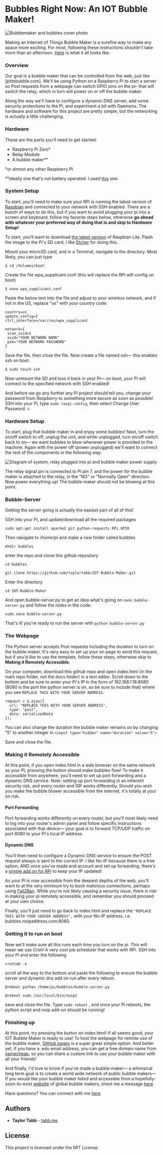 # Bubbles Right Now: An IOT Bubble Maker!

![Bubblemaker and bubbles cover photo](https://github.com/taylortabb/IOT-Bubble-Maker/raw/master/docs/wall.jpg)

Making an Internet of Things Bubble Maker is a surefire way to make any space more exciting. For most, following these instructions shouldn't take more than an afternoon. [Here](https://imgur.com/a/gs9m4LL) is what it all looks like.

### Overview

Our goal is a bubble maker that can be controlled from the web, just like [pittsbubble.com]. We'll be using Python on a Raspberry Pi to start a server so Post requests from a webpage can switch GPIO pins on the pi– that will switch the relay, which in turn will power on or off the bubble maker. 

Along the way we'll have to configure a dynamic DNS server, add some security protections to the Pi, and experiment a bit with Daemons. The hardware and software for this project are pretty simple, but the networking is actually a little challenging.

### Hardware

These are the parts you'll need to get started:

- Raspberry Pi Zero° 
- Relay Module
- A bubble maker°°

°or almost any other Raspberry Pi 

°°ideally one that's not battery operated. I used [this](https://www.amazon.com/gp/product/B07FD4TD45) one.

### System Setup

To start, you'll need to make sure your RPi is running the latest version of [Raspbian](https://www.raspberrypi.org/downloads/raspbian/) and connected to your network with SSH enabled. There are a bunch of ways to do this, but if you want to avoid plugging your pi into a screen and keyboard, follow my favorite steps below, otherwise **go ahead with whatever your preferred way of doing that is and skip to Hardware Setup!**

To start, you'll want to download [the latest version](https://downloads.raspberrypi.org/raspbian_lite_latest) of Raspbian Lite. Flash the image to the Pi's SD card, I like [Etcher](https://www.balena.io/etcher/) for doing this.

Mount your microSD card, and in a Terminal, navigate to the directory. Most likely, you can just type

```
$ cd /Volumes/boot
```

Create the file wpa_supplicant.conf (this will replace the RPi wifi config on boot)

```
$ nano wpa_supplicant.conf
```

Paste the below text into the file and adjust to your wireless network, and if not in the US, replace "us" with your country code:

```
country=us
update_config=1
ctrl_interface=/var/run/wpa_supplicant

network={
 scan_ssid=1
 ssid="YOUR NETWORK NAME"
 psk="YOUR NETWORK PASSWORD"
}
```
Save the file, then close the file. Now create a file named ssh— this enables ssh on boot.

```
$ sudo touch ssh
```

Now unmount the SD and toss it back in your Pi— on boot, your Pi will connect to the specified network with SSH enabled! 

And before we go any further any Pi project should tell you, change your password from *Raspberry* to something more secure as soon as possible! SSH into your Pi, type `sudo raspi-config`, then select Change User Password ☺

### Hardware Setup

To start, plug that bubble maker in and enjoy some bubbles! Next, turn the on/off switch to off, unplug the unit, and while unplugged, turn on/off switch back to on— we want bubbles to blow whenever power is provided to the machine. Again with the power off (power unplugged) we'll want to connect the rest of the components in the following way:

![Diagram of system, relay plugged into pi and bubble maker power supply](https://github.com/taylortabb/IOT-Bubble-Maker/raw/master/docs/diagram.png)

The relay signal pin is connected to Pi pin 7, and the power for the bubble maker is attached to the relay, in the "NO" or "Normally Open" direction. Now power everything up! The bubble maker should not be blowing at this point.

### Bubble-Server

Getting the server going is actually the easiest part of all of this!

SSH into your Pi, and update/download all the required packages

`sudo apt-get install apache2 git python-requests RPi.GPIO`

Then navigate to /home/pi and make a new folder called bubbles

`mkdir bubbles`

enter the repo and clone this github repository 

`cd bubbles`

`git clone https://github.com/taylortabb/IOT-Bubble-Maker.git`

Enter the directory

`cd IOT-Bubble-Maker`

And open bubble-server.py to get an idea what's going on `nano bubble-server.py` and follow the notes in the code. 

`sudo nano bubble-server.py`

That's it! you're ready to run the server with `python bubble-server.py`

### The Webpage

The Python server accepts Post requests including the duration to turn on the bubble maker. It's very easy to set up your on page to send this request, but if you'd like to use the template, follow these steps, otherwise skip to **Making it Remotely Accessible.**

On your computer, download this github repo and open index.html (in the main repo folder, not the docs folder) in a text editor. Scroll down to the bottom and be sure to enter your Pi's IP in the form of 192.168.1.18:8080 (8080 is the port the python server is on, so be sure to include that) where you see `REPLACE THIS WITH YOUR SERVER ADDRESS`.

```
request = $.ajax({
  url: "REPLACE THIS WITH YOUR SERVER ADDRESS",
  type: "post",
  data: serializedData
});
```

You can also change the duration the bubble maker remains on by changing  "5" to another integer in `<input type="hidden" name="duration" value="5">`

Save and close the file.

### Making it Remotely Accessible

At this point, if you open index.html in a web browser on the same network as your Pi, pressing the button should make bubbles flow! To make it accessible from anywhere, you'll need to set up port forwarding and a dynamic DNS service. Note: setting up port forwarding in an inherent security risk, and every router and ISP works differently. Should you wish you make the bubble blower accessible from the internet, it's totally at your on risk.

#### Port Forwarding

Port forwarding works differently on every router, but you'll most likely need to log into your router's admin panel and follow specific instructions associated with that device— your goal is to forward TCP/UDP traffic on port 8080 to your Pi's local IP address. 

#### Dynamic DNS

You'll then need to configure a Dynamic DNS service to ensure the POST request always is sent to the correct IP. I like No-IP because there is a free option, AND once you've made and account and set up forwarding, there's a [simple add on for RPi](https://www.noip.com/support/knowledgebase/install-ip-duc-onto-raspberry-pi/) to keep your IP updated!

As your Pi is now accessible from the deepest depths of the web, you'll want to at the very minimum try to bock malicious connections, perhaps using [Fail2Ban](https://pimylifeup.com/raspberry-pi-fail2ban/). While you're not likely causing a security issue, there is risk in making your pi remotely accessible, and remember you should proceed at your own choice.

Finally, you'll just need to go back to index.html and replace the `"REPLACE THIS WITH YOUR SERVER ADDRESS",` with your No-IP address, i.e. bubbles.noipaddress.com:8080.

### Getting it to run on boot

Now we'll make sure all this runs each time you turn on the pi. This will mean we use Cron! A very cool job scheduler that works with RPi. SSH into your Pi and enter the following

`crontab -e`

scroll all the way to the bottom and paste the following to ensure the bubble server and dynamic dns add on run after every reboot.

`@reboot python /home/pi/bubbles/bubble-server.py`

`@reboot sudo /usr/local/bin/noip2`

save and close the file. Type `sudo reboot` , and once your Pi reboots, the python script and noip add-on should be running!

### Finishing up

At this point, try pressing the button on index.html! If all seems good, your IOT Bubble Maker is ready to use! To host the webpage for remote use of the bubble maker, [GitHub pages](https://pages.github.com/) is a super great simple option. And better yet, if you have a .edu email address, you can get a free domain name from [namecheap](https://nc.me/), so you can share a custom link to use your bubble maker with all your friends!

And finally, I'd love to know if you've made a bubble maker— a whimsical long term goal is to create a world wide network of public bubble makers— If you would like your bubble maker listed and accessible from a hopefully-soon-to-exist [website](http://go.tabb.me/Global-Bubble-Dashboard/) of global bubble makers, shoot me a message [here](https://www.tabb.me/pittsbubble-feedback)

Have questions? You can connect with me [here](https://www.tabb.me/pittsbubble-feedback)

## Authors

- **Taylor Tabb** - [tabb.me](https://www.tabb.me/)

## License

This project is licensed under the MIT License.

